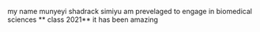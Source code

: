 my name munyeyi shadrack simiyu am prevelaged to engage in biomedical sciences ** class 2021**
it has been amazing 
